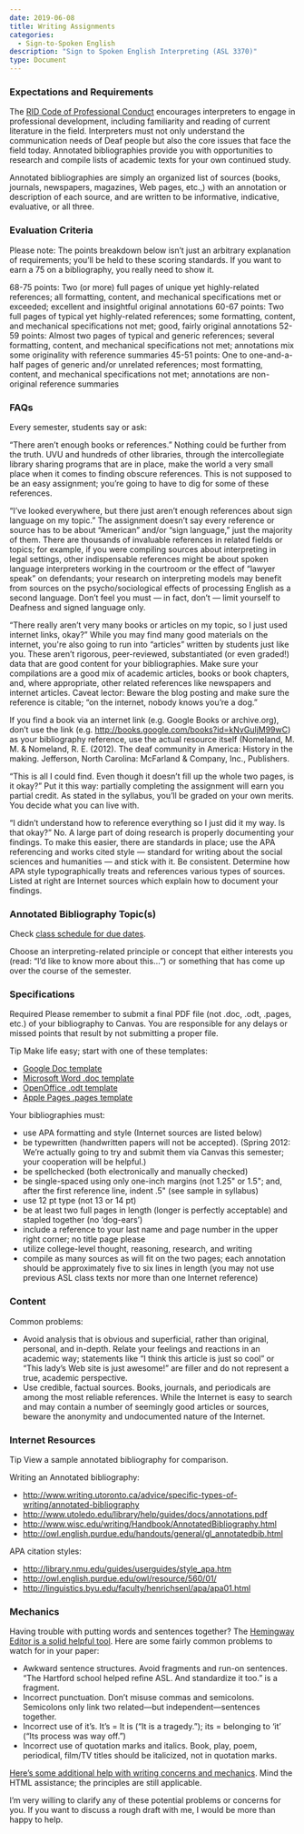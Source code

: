 ```yaml
---
date: 2019-06-08
title: Writing Assignments
categories:
  - Sign-to-Spoken English
description: "Sign to Spoken English Interpreting (ASL 3370)"
type: Document
---
```

### Expectations and Requirements
The [RID Code of Professional Conduct](http://) encourages interpreters to engage in professional development, including familiarity and reading of current literature in the field. Interpreters must not only understand the communication needs of Deaf people but also the core issues that face the field today. Annotated bibliographies provide you with opportunities to research and compile lists of academic texts for your own continued study.

Annotated bibliographies are simply an organized list of sources (books, journals, newspapers, magazines, Web pages, etc.,) with an annotation or description of each source, and are written to be informative, indicative, evaluative, or all three.

### Evaluation Criteria
Please note: The points breakdown below isn’t just an arbitrary explanation of requirements; you’ll be held to these scoring standards. If you want to earn a 75 on a bibliography, you really need to show it.

68-75 points:	Two (or more) full pages of unique yet highly-related references; all formatting, content, and mechanical specifications met or exceeded; excellent and insightful original annotations
60-67 points:	Two full pages of typical yet highly-related references; some formatting, content, and mechanical specifications not met; good, fairly original annotations
52-59 points:	Almost two pages of typical and generic references; several formatting, content, and mechanical specifications not met; annotations mix some originality with reference summaries
45-51 points:	One to one-and-a-half pages of generic and/or unrelated references; most formatting, content, and mechanical specifications not met; annotations are non-original reference summaries

### FAQs
Every semester, students say or ask:

“There aren’t enough books or references.”
Nothing could be further from the truth. UVU and hundreds of other libraries, through the intercollegiate library sharing programs that are in place, make the world a very small place when it comes to finding obscure references. This is not supposed to be an easy assignment; you’re going to have to dig for some of these references.

“I’ve looked everywhere, but there just aren’t enough references about sign language on my topic.”
The assignment doesn’t say every reference or source has to be about “American” and/or “sign language,” just the majority of them. There are thousands of invaluable references in related fields or topics; for example, if you were compiling sources about interpreting in legal settings, other indispensable references might be about spoken language interpreters working in the courtroom or the effect of “lawyer speak” on defendants; your research on interpreting models may benefit from sources on the psycho/sociological effects of processing English as a second language. Don’t feel you must — in fact, don’t — limit yourself to Deafness and signed language only.

“There really aren’t very many books or articles on my topic, so I just used internet links, okay?”
While you may find many good materials on the internet, you're also going to run into “articles” written by students just like you. These aren’t rigorous, peer-reviewed, substantiated (or even graded!) data that are good content for your bibliographies. Make sure your compilations are a good mix of academic articles, books or book chapters, and, where appropriate, other related references like newspapers and internet articles. Caveat lector: Beware the blog posting and make sure the reference is citable; “on the internet, nobody knows you’re a dog.”

If you find a book via an internet link (e.g. Google Books or archive.org), don’t use the link (e.g. http://books.google.com/books?id=kNvGuljM99wC) as your bibliography reference, use the actual resource itself (Nomeland, M. M. & Nomeland, R. E. (2012). The deaf community in America: History in the making. Jefferson, North Carolina: McFarland & Company, Inc., Publishers.

“This is all I could find. Even though it doesn’t fill up the whole two pages, is it okay?”
Put it this way: partially completing the assignment will earn you partial credit. As stated in the syllabus, you’ll be graded on your own merits. You decide what you can live with.

“I didn’t understand how to reference everything so I just did it my way. Is that okay?”
No. A large part of doing research is properly documenting your findings. To make this easier, there are standards in place; use the APA referencing and works cited style — standard for writing about the social sciences and humanities — and stick with it. Be consistent. Determine how APA style typographically treats and references various types of sources. Listed at right are Internet sources which explain how to document your findings.

### Annotated Bibliography Topic(s)
Check [class schedule for due dates](http://).

Choose an interpreting-related principle or concept that either interests you (read: “I’d like to know more about this...”) or something that has come up over the course of the semester.

### Specifications
Required Please remember to submit a final PDF file (not .doc, .odt, .pages, etc.) of your bibliography to Canvas. You are responsible for any delays or missed points that result by not submitting a proper file.

Tip Make life easy; start with one of these templates:
* [Google Doc template](http://)
* [Microsoft Word .doc template](http://)
* [OpenOffice .odt template](http://)
* [Apple Pages .pages template](http://)

Your bibliographies must:
* use APA formatting and style (Internet sources are listed below)
* be typewritten (handwritten papers will not be accepted). (Spring 2012: We’re actually going to try and submit them via Canvas this semester; your cooperation will be helpful.)
* be spellchecked (both electronically and manually checked)
* be single-spaced using only one-inch margins (not 1.25" or 1.5"; and, after the first reference line, indent .5" (see sample in syllabus)
* use 12 pt type (not 13 or 14 pt)
* be at least two full pages in length (longer is perfectly acceptable) and stapled together (no ‘dog-ears’)
* include a reference to your last name and page number in the upper right corner; no title page please
* utilize college-level thought, reasoning, research, and writing
* compile as many sources as will fit on the two pages; each annotation should be approximately five to six lines in length (you may not use previous ASL class texts nor more than one Internet reference)

### Content
Common problems:
* Avoid analysis that is obvious and superficial, rather than original, personal, and in-depth. Relate your feelings and reactions in an academic way; statements like “I think this article is just so cool” or “This lady’s Web site is just awesome!” are filler and do not represent a true, academic perspective.
* Use credible, factual sources. Books, journals, and periodicals are among the most reliable references. While the Internet is easy to search and may contain a number of seemingly good articles or sources, beware the anonymity and undocumented nature of the Internet.

### Internet Resources
Tip View a sample annotated bibliography for comparison.

Writing an Annotated bibliography:
* http://www.writing.utoronto.ca/advice/specific-types-of-writing/annotated-bibliography
* http://www.utoledo.edu/library/help/guides/docs/annotations.pdf
* http://www.wisc.edu/writing/Handbook/AnnotatedBibliography.html
* http://owl.english.purdue.edu/handouts/general/gl_annotatedbib.html

APA citation styles:
* http://library.nmu.edu/guides/userguides/style_apa.htm
* http://owl.english.purdue.edu/owl/resource/560/01/
* http://linguistics.byu.edu/faculty/henrichsenl/apa/apa01.html

### Mechanics
Having trouble with putting words and sentences together? The [Hemingway Editor is a solid helpful tool](http://www.hemingwayapp.com). Here are some fairly common problems to watch for in your paper:

* Awkward sentence structures. Avoid fragments and run-on sentences. “The Hartford school helped refine ASL. And standardize it too.” is a fragment.
* Incorrect punctuation. Don’t misuse commas and semicolons. Semicolons only link two related—but independent—sentences together.
* Incorrect use of it’s. It’s = It is (“It is a tragedy.”); its = belonging to ‘it’ (“Its process was way off.”)
* Incorrect use of quotation marks and italics. Book, play, poem, periodical, film/TV titles should be italicized, not in quotation marks.

[Here’s some additional help with writing concerns and mechanics](http://www.retinart.net/miscellaneous/grammar). Mind the HTML assistance; the principles are still applicable.

I’m very willing to clarify any of these potential problems or concerns for you. If you want to discuss a rough draft with me, I would be more than happy to help.